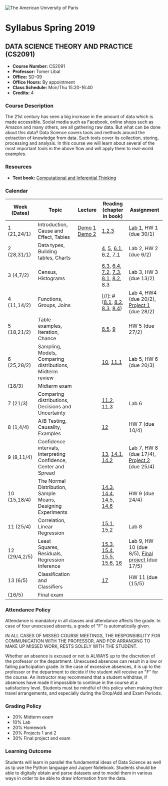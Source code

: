 ![The American University of Paris](https://upload.wikimedia.org/wikipedia/en/4/4c/American_University_of_Paris.png)
# Syllabus Spring 2019
## DATA SCIENCE THEORY AND PRACTICE (CS2091)

* **Course Number:** CS2091
* **Professor:** Tomer Libal
* **Office:** SD-09
* **Office Hours:** By appointment
* **Class Schedule:** Mon/Thu 15:20-16:40
* **Credits:** 4

### Course Description
The 21st century has seen a big increase in the amount of data which is
made accessible. Social media such as
Facebook, online shops such as Amazon and many others, are all gathering
raw data. But what can be done about
this data?
Data Science covers tools and methods around the extraction of knowledge
from data. Such tools cover its
collection, storing, processing and analysis. In this course we will
learn about several of the most important tools in
the above flow and will apply them to real-world examples.

### Resources

* **Text book:** [Computational and Inferential Thinking](https://aup-cs2091.github.io/textbook/)

### Calendar

| Week (Dates)  | Topic   | Lecture  | Reading (chapter in book)  | Assignment  |
|---|---|---|---|---|
| 1 (21,24/1)  | Introduction, Cause and Effect, Tables  | [Demo 1](https://jhub.aup.edu/hub/user-redirect/git-pull?repo=https%3A%2F%2Fgithub.com%2FAUP-CS2091%2Fclass&urlpath=notebooks%2Fclass%2Fweek1%2Flec01.ipynb) [Demo 2](https://jhub.aup.edu/hub/user-redirect/git-pull?repo=https%3A%2F%2Fgithub.com%2FAUP-CS2091%2Fclass&urlpath=notebooks%2Fclass%2Fweek1%2Flec02.ipynb)| [1](https://aup-cs2091.github.io/textbook/chapters/01/what-is-data-science),[2](https://aup-cs2091.github.io/textbook/chapters/02/causality-and-experiments),[3](https://aup-cs2091.github.io/textbook/chapters/03/programming-in-python)  | [Lab 1](https://jhub.aup.edu/hub/user-redirect/git-pull?repo=https%3A%2F%2Fgithub.com%2FAUP-CS2091%2Fclass&urlpath=notebooks%2Fclass%2Fweek1%2Flab01%2Flab01.ipynb), HW 1 (due 30/1)  |
| 2 (28,31/1)  | Data types, Building tables, Charts  |   | [4](https://aup-cs2091.github.io/textbook/chapters/04/Data_Types), [5](https://aup-cs2091.github.io/textbook/chapters/05/Sequences), [6.1](https://aup-cs2091.github.io/textbook/chapters/06/1/Sorting_Rows), [6.2](https://aup-cs2091.github.io/textbook/chapters/06/2/Selecting_Rows), [7.1](https://aup-cs2091.github.io/textbook/chapters/07/1/Visualizing_Categorical_Distributions)  | Lab 2, HW 2 (due 6/2)  |
| 3 (4,7/2)  | Census, Histograms  |   | [6.3](https://aup-cs2091.github.io/textbook/chapters/06/3/Example_Trends_in_the_Population_of_the_United_States), [6.4](https://aup-cs2091.github.io/textbook/chapters/06/4/Example_Gender_Ratio_in_the_US_Population), [7.2](https://aup-cs2091.github.io/textbook/chapters/07/2/Visualizing_Numerical_Distributions), [7.3](https://aup-cs2091.github.io/textbook/chapters/07/3/Overlaid_Graphs), [8.1](https://aup-cs2091.github.io/textbook/chapters/08/1/Applying_a_Function_to_a_Column), [8.2](https://aup-cs2091.github.io/textbook/chapters/08/2/Classifying_by_One_Variable), [8.3](https://aup-cs2091.github.io/textbook/chapters/08/3/Cross-Classifying_by_More_than_One_Variable)  | Lab 3, HW 3 (due 13/2)  |
| 4 (11,14/2)  | Functions, Groups, Joins  |   | [//]: # ([8.1](https://aup-cs2091.github.io/textbook/chapters/08/1/Applying_a_Function_to_a_Column), [8.2](https://aup-cs2091.github.io/textbook/chapters/08/2/Classifying_by_One_Variable), [8.3](https://aup-cs2091.github.io/textbook/chapters/08/3/Cross-Classifying_by_More_than_One_Variable), [8.4](https://aup-cs2091.github.io/textbook/chapters/08/4/Joining_Tables_by_Columns))  | Lab 4, HW4 (due 20/2), [Project 1]() (due 28/2) |
| 5 (18,21/2)  | Table examples, Iteration, Chance  |   |[8.5](https://aup-cs2091.github.io/textbook/chapters/08/5/Bike_Sharing_in_the_Bay_Area), [9](https://aup-cs2091.github.io/textbook/chapters/09/Randomness)  | HW 5 (due 27/2)  |
| 6 (25,28/2)  | Sampling, Models, Comparing distributions, Midterm review |   | [10](https://aup-cs2091.github.io/textbook/chapters/10/Sampling_and_Empirical_Distributions), [11.1](https://aup-cs2091.github.io/textbook/chapters/11/1/Assessing_Models)  | Lab 5, HW 6 (due 20/3)  |
| (18/3)  | Midterm exam  |   |   |   |
| 7 (21/3)  | Comparing distributions, Decisions and Uncertainty  |   | [11.2](https://aup-cs2091.github.io/textbook/chapters/11/2/Multiple_Categories), [11.3](https://aup-cs2091.github.io/textbook/chapters/11/3/Decisions_and_Uncertainty)  | Lab 6  |
| 8 (1,4/4)  | A/B Testing, Causality, Examples  |   | [12](https://aup-cs2091.github.io/textbook/chapters/12/Comparing_Two_Samples)  | HW 7 (due 10/4) |
| 9 (8,11/4)  | Confidence intervals, Interpreting Confidence, Center and Spread  |   | [13](https://aup-cs2091.github.io/textbook/chapters/13/Estimation), [14.1](https://aup-cs2091.github.io/textbook/chapters/14/1/Properties_of_the_Mean), [14.2](https://aup-cs2091.github.io/textbook/chapters/14/2/Variability)  | Lab 7, HW 8 (due 17/4), [Project 2]() (due 25/4)  |
| 10 (15,18/4)  | The Normal Distribution, Sample Means, Designing Experiments  |   | [14.3](https://aup-cs2091.github.io/textbook/chapters/14/3/SD_and_the_Normal_Curve), [14.4](https://aup-cs2091.github.io/textbook/chapters/14/4/Central_Limit_Theorem), [14.5](https://aup-cs2091.github.io/textbook/chapters/14/5/Variability_of_the_Sample_Mean), [14.6](https://aup-cs2091.github.io/textbook/chapters/14/6/Choosing_a_Sample_Size)  | HW 9 (due 24/4)  |
| 11 (25/4)  | Correlation, Linear Regression  |   | [15.1](https://aup-cs2091.github.io/textbook/chapters/15/1/Correlation), [15.2](https://aup-cs2091.github.io/textbook/chapters/15/2/Regression_Line)  | Lab 8  |
| 12 (29/4,2/5)  | Least Squares, Residuals, Regression Inference  |   | [15.3](https://aup-cs2091.github.io/textbook/chapters/15/3/Method_of_Least_Squares), [15.4](https://aup-cs2091.github.io/textbook/chapters/15/4/Least_Squares_Regression), [15.5](https://aup-cs2091.github.io/textbook/chapters/15/5/Visual_Diagnostics), [15.6](https://aup-cs2091.github.io/textbook/chapters/15/6/Numerical_Diagnostics), [16](https://aup-cs2091.github.io/textbook/chapters/16/Inference_for_Regression)  | Lab 9, HW 10 (due 8/5), [Final project ]() (due 17/5)  |
| 13 (6/5)  | Classification and Classifiers  |   | [17](https://aup-cs2091.github.io/textbook/chapters/17/Classification) | HW 11 (due (15/5) |
| (16/5)  | Final exam  |   |   |   |

### Attendance Policy
Attendance is mandatory in all classes and attendance affects the grade. In case of four unexcused absents, a grade of "F" is automatically given.


IN ALL CASES OF MISSED COURSE MEETINGS, THE RESPONSIBILITY FOR
COMMUNICATION WITH THE PROFESSOR, AND FOR ARRANGING TO MAKE UP MISSED
WORK, RESTS SOLELY WITH THE STUDENT.

Whether an absence is excused or not is ALWAYS up to the discretion of
the professor or the department. Unexcused absences can result in a low
or failing participation grade. In the case of excessive absences, it is
up to the professor or the department to decide if the student will
receive an "F" for the course. An instructor may recommend that a
student withdraw, if absences have made it impossible to continue in the
course at a satisfactory level.
Students must be mindful of this policy when making their travel
arrangements, and especially during the Drop/Add and Exam Periods.

### Grading Policy
* 20% Midterm exam
* 10% Lab
* 20% Homework
* 20% Projects 1 and 2
* 30% Final project and exam

### Learning Outcome
Students will learn in parallel the fundamental ideas of Data Science as
well as tp use the Python language and Jupyer Notebook.
Students should be able to digitally obtain and parse
datasets and to model them in various ways in
order to be able to draw information from the data.
